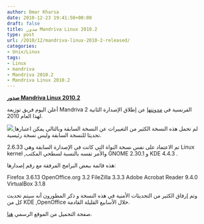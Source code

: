```yaml
---
author: Omar Kharsa
date: 2010-12-23 19:41:50+00:00
draft: false
title: صدور Mandriva Linux 2010.2
type: post
url: /2010/12/mandriva-linux-2010-2-released/
categories:
- Unix/Linux
tags:
- Linux
- mandriva
- Mandriva 2010.2
- Mandriva Linux 2010.2
---
```


**[صدور Mandriva Linux 2010.2](https://www.it-scoop.com/2010/12/mandriva-linux-2010-2-released/)**




أعلن اليوم فريق توزيعة Mandriva الفرنسية في [مدونتها](http://blog.mandriva.com/2010/12/23/mandriva-2010-2-is-out) عن إطلاق الإصدارة الثانية 2 لهذا العام 2010.


[![](https://www.it-scoop.com/wp-content/uploads/2009/11/mandrivalogo-300x75.jpg)
](https://www.it-scoop.com/2010/12/mandriva-linux-2010-2-released/)لم تحمل هذه النسخة الكثير من التغييرات عن النسخة السابقة وبالتالي يمكن اعتبارها تحديثا للنسخة السابقة وليس نسخة رئيسية.

تم الاعتماد على نفس نسخة النواة التي كانت في الإصدارة السابقة وهي 2.6.33 Linux kernel ,واﻷمر نفسه بالنسبة لسطحي المكتب GNOME 2.30.1 و KDE 4.4.3 .

هذه قائمة ببعض البرامج المرفقة مع رقم إصدارها:

Firefox 3.6.13
OpenOffice.org 3.2
FileZilla 3.3.3
Adobe Acrobat Reader 9.4.0
VirtualBox 3.1.8

وتم إرفاق الكثير من التحديثات الأمنية في هذه النسخة و ذكر المطورون أنه سيتم تحديث كل من KDE ,OpenOffice خلال الأسابيع القليلة القادمة.

صفحة التحميل من الموقع الرسمي [هنا](http://www2.mandriva.com/downloads/).
